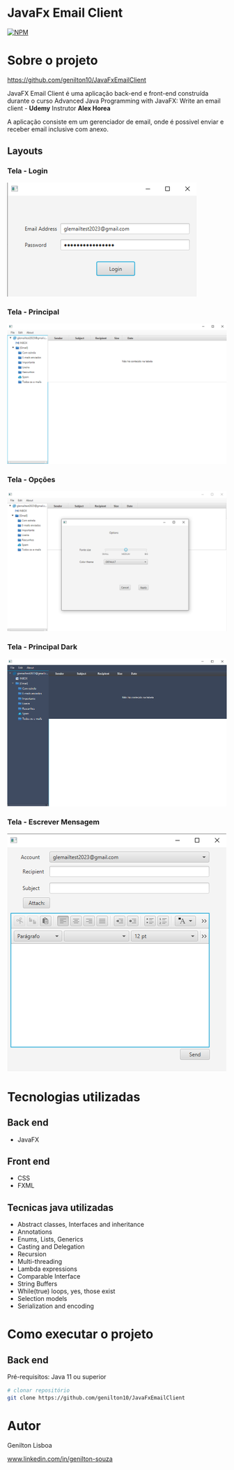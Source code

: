 # JavaFx Email Client
[![NPM](https://img.shields.io/npm/l/react)](https://github.com/genilton10/JavaFxEmailClient/blob/main/LICENSE)

# Sobre o projeto

https://github.com/genilton10/JavaFxEmailClient

JavaFX Email Client é uma aplicação back-end e front-end construída durante o curso Advanced Java Programming with JavaFX: Write an email client - **Udemy** Instrutor **Alex Horea**

A aplicação consiste em um gerenciador de email, onde é possivel enviar e receber email inclusive com anexo.

## Layouts
### Tela - Login
<kbd>![Login Window](https://github.com/genilton10/JavaFxEmailClient/blob/main/src/com/lisboa/view/img/loginWindow.png)</kbd>
### Tela - Principal
<kbd>![Main Window](https://github.com/genilton10/JavaFxEmailClient/blob/main/src/com/lisboa/view/img/mainWindow.png)</kbd>
### Tela - Opções
<kbd>![Options](https://github.com/genilton10/JavaFxEmailClient/blob/main/src/com/lisboa/view/img/optionsWindow.png)</kbd>
### Tela - Principal Dark
<kbd>![Main Window Dark](https://github.com/genilton10/JavaFxEmailClient/blob/main/src/com/lisboa/view/img/mainWindowDark.png)</kbd>
### Tela - Escrever Mensagem
<kbd>![Compose Message Window](https://github.com/genilton10/JavaFxEmailClient/blob/main/src/com/lisboa/view/img/composeMessageWindow.png)</kbd>

# Tecnologias utilizadas
## Back end
- JavaFX
## Front end
- CSS
- FXML
## Tecnicas java utilizadas
- Abstract classes, Interfaces and inheritance
- Annotations
- Enums, Lists, Generics
- Casting and Delegation
- Recursion
- Multi-threading
- Lambda expressions
- Comparable Interface
- String Buffers
- While(true) loops, yes, those exist
- Selection models
- Serialization and encoding

# Como executar o projeto

## Back end
Pré-requisitos: Java 11 ou superior

```bash
# clonar repositório
git clone https://github.com/genilton10/JavaFxEmailClient
```
# Autor

Genilton Lisboa

www.linkedin.com/in/genilton-souza